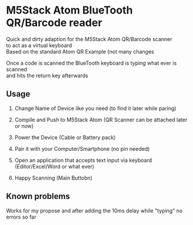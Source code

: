 # M5Stack Atom BlueTooth QR/Barcode reader

 Quick and dirty adaption for the M5Stack Atom QR/Barcode scanner  
 to act as a virtual keyboard  
 Based on the standard Atom QR Example (not many changes  
   
 Once a code is scanned the BlueTooth keyboard is typing what ever is scanned  
 and hits the return key afterwards  
  
## Usage 

1. Change Name of Device like you need (to find it later while paring)  

2. Compile and Push to M5Stack Atom (QR Scanner can be attached later or now)  

3. Power the Device (Cable or Battery pack)  

4. Pair it with your Computer/Smartphone (no pin needed)  

5. Open an application that accepts text input via keyboard (Editor/Excel/Word or what ever)

6. Happy Scanning (Main Buttobn)  

## Known problems 

Works for my propose and after adding the 10ms delay while "typing" no errors so far  